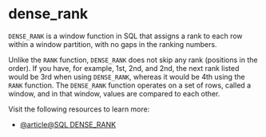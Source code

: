# dense_rank

`DENSE_RANK` is a window function in SQL that assigns a rank to each row within a window partition, with no gaps in the ranking numbers. 

Unlike the `RANK` function, `DENSE_RANK` does not skip any rank (positions in the order). If you have, for example, 1st, 2nd, and 2nd, the next rank listed would be 3rd when using `DENSE_RANK`, whereas it would be 4th using the `RANK` function. The `DENSE_RANK` function operates on a set of rows, called a window, and in that window, values are compared to each other.

Visit the following resources to learn more:

- [@article@SQL DENSE_RANK](https://www.sqltutorial.org/sql-window-functions/sql-dense_rank/)